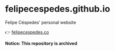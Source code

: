 # felipecespedes.github.io
Felipe Céspedes' personal website

👉 [felipecespedes.co](https://www.felipecespedes.co)


**Notice: This repository is archived**
